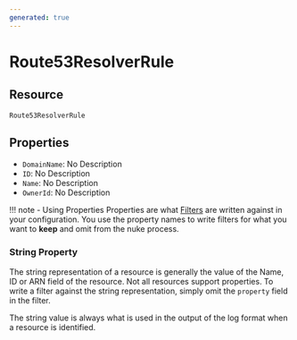 ```yaml
---
generated: true
---
```


# Route53ResolverRule


## Resource

```text
Route53ResolverRule
```

## Properties


- `DomainName`: No Description
- `ID`: No Description
- `Name`: No Description
- `OwnerId`: No Description

!!! note - Using Properties
    Properties are what [Filters](../config-filtering.md) are written against in your configuration. You use the property
    names to write filters for what you want to **keep** and omit from the nuke process.

### String Property

The string representation of a resource is generally the value of the Name, ID or ARN field of the resource. Not all
resources support properties. To write a filter against the string representation, simply omit the `property` field in
the filter.

The string value is always what is used in the output of the log format when a resource is identified.

